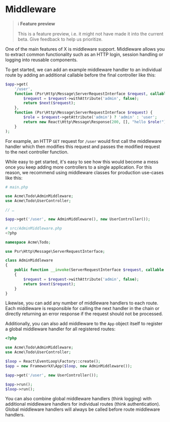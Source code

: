 # Middleware

> ℹ️ **Feature preview**
>
> This is a feature preview, i.e. it might not have made it into the current beta.
> Give feedback to help us prioritize.

One of the main features of X is middleware support.
Middleware allows you to extract common functionality such as an HTTP login, session handling or logging into reusable components.

To get started, we can add an example middleware handler to an individual route
by adding an additional callable before the final controller like this:

```php hl_lines="3-6"
$app->get(
    '/user',
    function (Psr\Http\Message\ServerRequestInterface $request, callable $next) {
        $request = $request->withAttribute('admin', false);
        return $next($request);
    },
    function (Psr\Http\Message\ServerRequestInterface $request) {
        $role = $request->getAttribute('admin') ? 'admin' : 'user';
        return new React\Http\Message\Response(200, [], "hello $role!");
    }
);
```

For example, an HTTP `GET` request for `/user` would first call the middleware handler which then modifies this request and passes the modified request to the next controller function.

While easy to get started, it's easy to see how this would become a mess once you
keep adding more controllers to a single application.
For this reason, we recommend using middleware classes for production use-cases
like this:

```php  hl_lines="8"
# main.php

use Acme\Todo\AdminMiddleware;
use Acme\Todo\UserController;

// …

$app->get('/user', new AdminMiddleware(), new UserController());
```

```php
# src/AdminMiddleware.php
<?php

namespace Acme\Todo;

use Psr\Http\Message\ServerRequestInterface;

class AdminMiddleware
{
    public function __invoke(ServerRequestInterface $request, callable $next)
    {
        $request = $request->withAttribute('admin', false);
        return $next($request);
    }
}
```

Likewise, you can add any number of middleware handlers to each route.
Each middleware is responsible for calling the next handler in the chain or
directly returning an error response if the request should not be processed.

Additionally, you can also add middleware to the `App` object itself to register
a global middleware handler for all registered routes:

```php hl_lines="7"
<?php

use Acme\Todo\AdminMiddleware;
use Acme\Todo\UserController;

$loop = React\EventLoop\Factory::create();
$app = new FrameworkX\App($loop, new AdminMiddleware());

$app->get('/user', new UserController());

$app->run();
$loop->run();
```

You can also combine global middleware handlers (think logging) with additional
middleware handlers for individual routes (think authentication).
Global middleware handlers will always be called before route middleware handlers.
